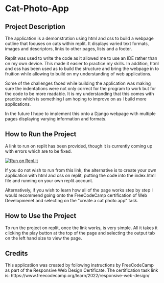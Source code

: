 <h1> Cat-Photo-App </h1>

<h2>Project Description </h2>
The application is a demonstration using html and css to build a webpage outline that focuses on cats within replit. It displays varied text formats, images and descriptors, links to other pages, lists and a footer. 

Replit was used to write the code as it allowed me to use an IDE rather than on my own device. This made it easier to practice my skills. In addition, html and css has been used as to build the structure and bring the webpage in to fruition while allowing to build on my understanding of web applications. 

Some of the challenges faced while building the application was making sure the indentations were not only correct for the program to work but for the code to be more readable. It is my understanding that this comes with practice which is something I am hoping to improve on as I build more applications.

In the future I hope to implement this onto a Django webpage with multiple pages displaying varying information and formats.

<h2> How to Run the Project </h2>
A link to run on replit has been provided, though it is currently coming up with errors which are to be fixed. 

[![Run on Repl.it](https://repl.it/badge/github/SabinaMcG99/Cat-Photo-App.git)](https://repl.it/github/SabinaMcG99/Cat-Photo-App.git)

If you do not wish to run from this link, the alternative is to create your own application with html and css on replit, putting the code into the index.html file and running on your own replit account. 

Alternatively, if you wish  to learn how all of the page works step by step I would recommend going onto the FreeCodeCamp certification of Web Developmenet and selecting on the "create a cat photo app" task.

<h2> How to Use the Project </h2>
To run the project on replit, once the link works, is very simple. All it takes it clicking the play button at the top of the page and selecting the output tab on the left hand size to view the page. 

<h2> Credits </h2>
This applicatiion was created by following instructions by FreeCodeCamp as part of the Responsive Web Design Certificate. The certification task link is: https://www.freecodecamp.org/learn/2022/responsive-web-design/
